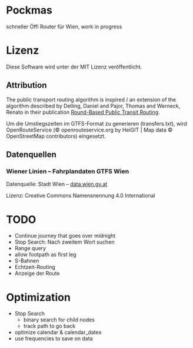 # Pockmas
schneller Öffi Router für Wien, work in progress

# Lizenz
Diese Software wird unter der MIT Lizenz veröffentlicht.

## Attribution
The public transport routing algorithm is inspired / an extension of the algorithm described by Delling, Daniel and Pajor, Thomas and Werneck, Renato in their publication [Round-Based Public Transit Routing](https://www.microsoft.com/en-us/research/wp-content/uploads/2012/01/raptor_alenex.pdf).

Um die Umstiegszeiten im GTFS-Format zu generieren (transfers.txt), wird
OpenRouteService (© openrouteservice.org by HeiGIT | Map data © OpenStreetMap contributors) eingesetzt.

## Datenquellen
### Wiener Linien – Fahrplandaten GTFS Wien
Datenquelle: Stadt Wien – [data.wien.gv.at](https://data.wien.gv.at)

Lizenz: Creative Commons Namensnennung 4.0 International

# TODO
* Continue journey that goes over midnight
* Stop Search: Nach zweitem Wort suchen
* Range query
* allow footpath as first leg 
* S-Bahnen
* Echtzeit-Routing
* Anzeige der Route

# Optimization
* Stop Search
    * binary search for child nodes
    * track path to go back
* optimize calendar & calendar_dates
* use frequencies to save on data